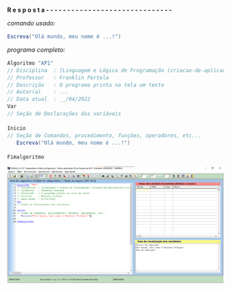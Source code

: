 **R e s p o s t a - - - - - - - - - - - - - - - - - - - - - - - - - - - - - -**

*comando usado:*
```java
Escreva("Olá mundo, meu nome é ...!")
```

*programa completo:*
```java
Algoritmo "AP1"
// Disciplina  : [Linguagem e Lógica de Programação (criacao-de-aplicacoes-e-sistemas)]
// Professor   : Franklin Portela
// Descrição   : O programa printa na tela um texto
// Autor(a)    : ...
// Data atual  : __/04/2022
Var
// Seção de Declarações das variáveis

Inicio
// Seção de Comandos, procedimento, funções, operadores, etc...
   Escreva("Olá mundo, meu nome é ...!")

Fimalgoritmo
```

![IMAGE](../images/exemple.png)